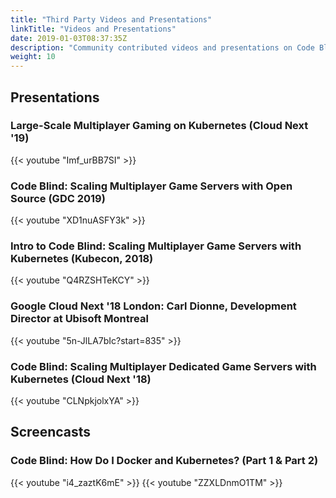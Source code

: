 ```yaml
---
title: "Third Party Videos and Presentations"
linkTitle: "Videos and Presentations"
date: 2019-01-03T08:37:35Z
description: "Community contributed videos and presentations on Code Blind."
weight: 10
---
```


## Presentations

### Large-Scale Multiplayer Gaming on Kubernetes (Cloud Next '19)

{{< youtube "Imf_urBB7SI" >}}

### Code Blind: Scaling Multiplayer Game Servers with Open Source (GDC 2019)

{{< youtube "XD1nuASFY3k" >}}

### Intro to Code Blind: Scaling Multiplayer Game Servers with Kubernetes (Kubecon, 2018)

{{< youtube "Q4RZSHTeKCY" >}}

### Google Cloud Next '18 London: Carl Dionne, Development Director at Ubisoft Montreal
 
{{< youtube "5n-JlLA7bIc?start=835" >}}

### Code Blind: Scaling Multiplayer Dedicated Game Servers with Kubernetes (Cloud Next '18)

{{< youtube "CLNpkjolxYA" >}}

## Screencasts


### Code Blind: How Do I Docker and Kubernetes? (Part 1 & Part 2)

{{< youtube "i4_zaztK6mE" >}}
{{< youtube "ZZXLDnmO1TM" >}}
